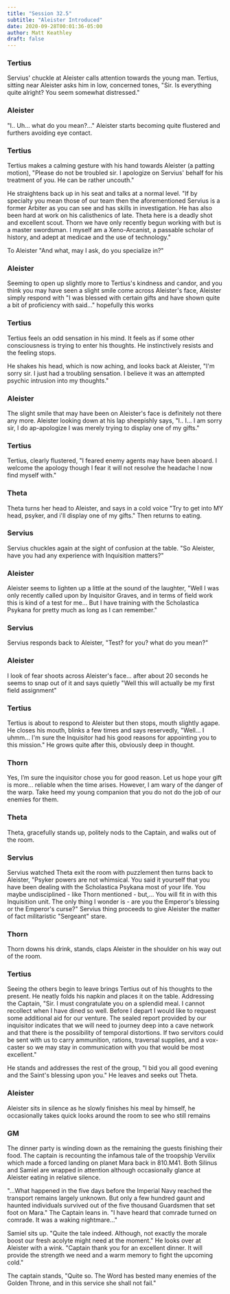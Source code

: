 ```yaml
---
title: "Session 32.5"
subtitle: "Aleister Introduced"
date: 2020-09-28T00:01:36-05:00
author: Matt Keathley
draft: false
---
```


### Tertius
Servius' chuckle at Aleister calls attention towards the young man. Tertius, sitting near Aleister asks him in low, concerned tones, "Sir. Is everything quite alright? You seem somewhat distressed."

### Aleister
"I.. Uh... what do you mean?..." Aleister starts becoming quite flustered and furthers avoiding eye contact.

### Tertius
Tertius makes a calming gesture with his hand towards Aleister (a patting motion), "Please do not be troubled sir. I apologize on Servius' behalf for his treatment of you. He can be rather uncouth."

He straightens back up in his seat and talks at a normal level. "If by specialty you mean those of our team then the aforementioned Servius is a former Arbiter as you can see and has skills in investigation. He has also been hard at work on his calisthenics of late. Theta here is a deadly shot and excellent scout. Thorn we have only recently begun working with but is a master swordsman. I myself am a Xeno-Arcanist, a passable scholar of history, and adept at medicae and the use of technology."

To Aleister "And what, may I ask, do you specialize in?"

### Aleister
Seeming to open up slightly more to Tertius's kindness and candor, and you think you may have seen a slight smile come across Aleister's face, Aleister simply respond with "I was blessed with certain gifts and have shown quite a bit of proficiency with said..." hopefully this works

### Tertius
Tertius feels an odd sensation in his mind. It feels as if some other consciousness is trying to enter his thoughts. He instinctively resists and the feeling stops.

He shakes his head, which is now aching,  and looks back at Aleister, "I'm sorry sir. I just had a troubling sensation. I believe it was an attempted psychic intrusion into my thoughts."

### Aleister
The slight smile that may have been on Aleister's face is definitely not there any more.  Aleister looking down at his lap sheepishly says,  "I.. I... I am sorry sir, I do ap-apologize I was merely trying to display one of my gifts."

### Tertius
Tertius, clearly flustered, "I feared enemy agents may have been aboard. I welcome the apology though I fear it will not resolve the headache I now find myself with." 

### Theta
Theta turns her head to Aleister, and says in a cold voice "Try to get into MY head, psyker, and i'll display one of my gifts." Then returns to eating.

### Servius
Servius chuckles again at the sight of confusion at the table. "So Aleister, have you had any experience with Inquisition matters?"

### Aleister
Aleister seems to lighten up a little at the sound of the laughter, "Well I was only recently called upon by Inquisitor Graves, and in terms of field work this is kind of a test for me... But I have training with the Scholastica Psykana for pretty much as long as I can remember."

### Servius
Servius responds back to Aleister, "Test? for you? what do you mean?"

### Aleister
I look of fear shoots across Aleister's face... after about 20 seconds he seems to snap out of it and says quietly "Well this will actually be my first field assignment"

### Tertius
Tertius is about to respond to Aleister but then stops, mouth slightly agape. He closes his mouth, blinks a few times and says reservedly, "Well... I uhmm... I'm sure the Inquisitor had his good reasons for appointing you to this mission." He grows quite after this, obviously deep in thought.

### Thorn
Yes, I’m sure the inquisitor chose you for good reason. Let us hope your gift is more... reliable when the time arises. However, I am wary of the danger of the warp. Take heed my young companion that you do not do the job of our enemies for them.

### Theta
Theta, gracefully stands up, politely nods to the Captain, and walks out of the room.

### Servius
Servius watched Theta exit the room with puzzlement then turns back to Aleister, "Psyker powers are not whimsical. You said it yourself that you have been dealing with the Scholastica Psykana most of your life. You maybe undisciplined - like Thorn mentioned -  but,... You will fit in with this Inquisition unit. The only thing I wonder is - are you the Emperor's blessing or the Emperor's curse?" Servius thing proceeds to give Aleister the matter of fact militaristic "Sergeant" stare.

### Thorn
Thorn downs his drink, stands, claps Aleister in the shoulder on his way out of the room.

### Tertius
Seeing the others begin to leave brings Tertius out of his thoughts to the present. He neatly folds his napkin and places it on the table. Addressing the Captain, "Sir. I must congratulate you on a splendid meal. I cannot recollect when I have dined so well. Before I depart I would like to request some additional aid for our venture. The sealed report provided by our inquisitor indicates that we will need to journey deep into a cave network and that there is the possibility of temporal distortions. If two servitors could be sent with us to carry ammunition, rations, traversal supplies, and a vox-caster so we may stay in communication with you that would be most excellent."

He stands and addresses the rest of the group, "I bid you all good evening and the Saint's blessing upon you." He leaves and seeks out Theta.

### Aleister
Aleister sits in silence as he slowly finishes his meal by himself,  he occasionally takes quick looks around the room to see who still remains

### GM
The dinner party is winding down as the remaining the guests finishing their food. The captain is recounting the infamous tale of the troopship Vervilix which made a forced landing on planet Mara back in 810.M41. Both Silinus and Samiel are wrapped in attention although occasionally glance at Aleister eating in relative silence.

"...What happened in the five days before the Imperial Navy reached the transport remains largely unknown. But only a few hundred gaunt and haunted individuals survived out of the five thousand Guardsmen that set foot on Mara." The Captain leans in. "I have heard that comrade turned on comrade. It was a waking nightmare..."

Samiel sits up. "Quite the tale indeed. Although, not exactly the morale boost our fresh acolyte might need at the moment." He looks over at Aleister with a wink. "Captain thank you for an excellent dinner. It will provide the strength we need and a warm memory to fight the upcoming cold."

The captain stands, "Quite so. The Word has bested many enemies of the Golden Throne, and in this service she shall not fail."